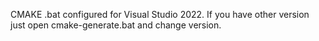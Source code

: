 CMAKE .bat configured for Visual Studio 2022. If you have other version just open cmake-generate.bat and change version. 